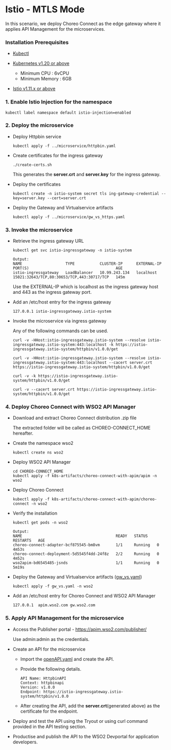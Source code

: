 # Istio - MTLS Mode

In this scenario, we deploy Choreo Connect as the edge gateway where it applies API Management for the microservices.

### Installation Prerequisites

- [Kubectl](https://kubernetes.io/docs/tasks/tools/install-kubectl/)

- [Kubernetes v1.20 or above](https://Kubernetes.io/docs/setup/) <br>

    - Minimum CPU : 6vCPU
    - Minimum Memory : 6GB

- [Istio v1.11.x or above](https://istio.io/docs/setup/platform-setup/)

### 1. Enable Istio Injection for the namespace

```
kubectl label namespace default istio-injection=enabled
```

### 2. Deploy the microservice

- Deploy Httpbin service
    ```
    kubectl apply -f ../microservice/httpbin.yaml
    ```

- Create certificates for the ingress gateway

    ```
    ./create-certs.sh
    ```
    This generates the **server.crt** and **server.key** for the ingress gateway.

- Deploy the certificates 

    ```
    kubectl create -n istio-system secret tls ing-gateway-credential --key=server.key --cert=server.crt
    ```

- Deploy the Gateway and Virtualservice artifacts 

    ```
    kubectl apply -f ../microservice/gw_vs_https.yaml
    ```

### 3. Invoke the microservice

- Retrieve the ingress gateway URL

    ```
    kubectl get svc istio-ingressgateway -n istio-system
  
    Output:
    NAME                   TYPE           CLUSTER-IP      EXTERNAL-IP   PORT(S)                                      AGE
    istio-ingressgateway   LoadBalancer   10.99.243.134   localhost     15021:32643/TCP,80:30653/TCP,443:30717/TCP   145m
    ```
  
    Use the EXTERNAL-IP which is localhost as the ingress gateway host and 443 as the ingress gateway port.


- Add an /etc/host entry for the ingress gateway

    ```
    127.0.0.1 istio-ingressgateway.istio-system
    ```
 
- Invoke the microservice via ingress gateway

    Any of the following commands can be used.
    ```
    curl -v -HHost:istio-ingressgateway.istio-system --resolve istio-ingressgateway.istio-system:443:localhost -k https://istio-ingressgateway.istio-system/httpbin/v1.0.0/get
    
    curl -v -HHost:istio-ingressgateway.istio-system --resolve istio-ingressgateway.istio-system:443:localhost --cacert server.crt https://istio-ingressgateway.istio-system/httpbin/v1.0.0/get
    
    curl -v -k https://istio-ingressgateway.istio-system/httpbin/v1.0.0/get
    
    curl -v --cacert server.crt https://istio-ingressgateway.istio-system/httpbin/v1.0.0/get
    ```

### 4. Deploy Choreo Connect with WSO2 API Manager

- Download and extract Choreo Connect distribution .zip file

  The extracted folder will be called as CHOREO-CONNECT_HOME hereafter.

- Create the namespace wso2

    ```
    kubectl create ns wso2
    ```
- Deploy WSO2 API Manager

    ```
    cd CHOREO-CONNECT_HOME
    kubectl apply -f k8s-artifacts/choreo-connect-with-apim/apim -n wso2
    ```

- Deploy Choreo Connect 

    ```
    kubectl apply -f k8s-artifacts/choreo-connect-with-apim/choreo-connect -n wso2
    ```

- Verify the installation

    ```
    kubectl get pods -n wso2

    Output:
    NAME                                         READY   STATUS    RESTARTS   AGE
    choreo-connect-adapter-bcf875545-bm8vm       1/1     Running   0          4m53s
    choreo-connect-deployment-5d5545f4dd-24f8z   2/2     Running   0          4m52s
    wso2apim-bd6545485-jsnds                     1/1     Running   0          5m19s
    ```

- Deploy the Gateway and Virtualservice artifacts ([gw_vs.yaml](gw_vs.yaml))

    ```
    kubectl apply -f gw_vs.yaml -n wso2
    ```

- Add an /etc/host entry for Choreo Connect and WSO2 API Manager

    ```
    127.0.0.1  apim.wso2.com gw.wso2.com
    ```

### 5. Apply API Management for the microservice

- Access the Publisher portal - https://apim.wso2.com/publisher/

  Use admin:admin as the credentials.


- Create an API for the microservice

  - Import the [openAPI.yaml](openAPI.yaml) and create the API.
  - Provide the following details.

    ```
    API Name: HttpbinAPI
    Context: httpbinapi
    Version: v1.0.0
    Endpoint: https://istio-ingressgateway.istio-system/httpbin/v1.0.0
    ```
  - After creating the API, add the **server.crt**(generated above) as the certificate for the endpoint.


- Deploy and test the API using the Tryout or using curl command provided in the API testing section.


- Productise and publish the API to the WSO2 Devportal for application developers.